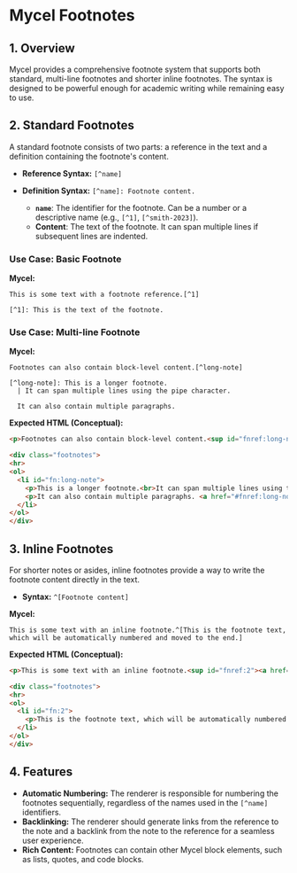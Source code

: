 # Mycel Footnotes

## 1. Overview

Mycel provides a comprehensive footnote system that supports both standard, multi-line footnotes and shorter inline footnotes. The syntax is designed to be powerful enough for academic writing while remaining easy to use.

## 2. Standard Footnotes

A standard footnote consists of two parts: a reference in the text and a definition containing the footnote's content.

- **Reference Syntax:** `[^name]`
- **Definition Syntax:** `[^name]: Footnote content.`

  - **`name`**: The identifier for the footnote. Can be a number or a descriptive name (e.g., `[^1]`, `[^smith-2023]`).
  - **Content**: The text of the footnote. It can span multiple lines if subsequent lines are indented.

### Use Case: Basic Footnote

**Mycel:**
```mycel
This is some text with a footnote reference.[^1]

[^1]: This is the text of the footnote.
```

### Use Case: Multi-line Footnote

**Mycel:**
```mycel
Footnotes can also contain block-level content.[^long-note]

[^long-note]: This is a longer footnote.
  | It can span multiple lines using the pipe character.
  
  It can also contain multiple paragraphs.
```

**Expected HTML (Conceptual):**
```html
<p>Footnotes can also contain block-level content.<sup id="fnref:long-note"><a href="#fn:long-note">1</a></sup></p>

<div class="footnotes">
<hr>
<ol>
  <li id="fn:long-note">
    <p>This is a longer footnote.<br>It can span multiple lines using the pipe character.</p>
    <p>It can also contain multiple paragraphs. <a href="#fnref:long-note">&#8617;</a></p>
  </li>
</ol>
</div>
```

## 3. Inline Footnotes

For shorter notes or asides, inline footnotes provide a way to write the footnote content directly in the text.

- **Syntax:** `^[Footnote content]`

**Mycel:**
```mycel
This is some text with an inline footnote.^[This is the footnote text, which will be automatically numbered and moved to the end.]
```

**Expected HTML (Conceptual):**
```html
<p>This is some text with an inline footnote.<sup id="fnref:2"><a href="#fn:2">2</a></sup></p>

<div class="footnotes">
<hr>
<ol>
  <li id="fn:2">
    <p>This is the footnote text, which will be automatically numbered and moved to the end. <a href="#fnref:2">&#8617;</a></p>
  </li>
</ol>
</div>
```

## 4. Features

- **Automatic Numbering:** The renderer is responsible for numbering the footnotes sequentially, regardless of the names used in the `[^name]` identifiers.
- **Backlinking:** The renderer should generate links from the reference to the note and a backlink from the note to the reference for a seamless user experience.
- **Rich Content:** Footnotes can contain other Mycel block elements, such as lists, quotes, and code blocks.
